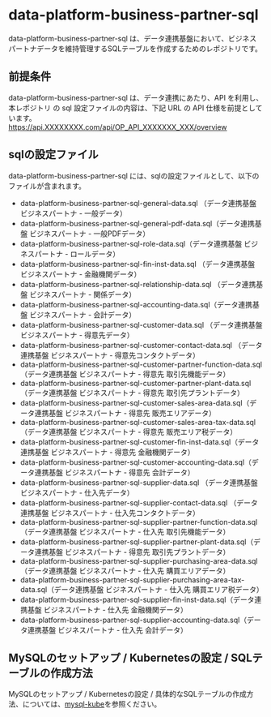 # data-platform-business-partner-sql 
data-platform-business-partner-sql は、データ連携基盤において、ビジネスパートナデータを維持管理するSQLテーブルを作成するためのレポジトリです。  

## 前提条件  
data-platform-business-partner-sql は、データ連携にあたり、API を利用し、本レポジトリ の sql 設定ファイルの内容は、下記 URL の API 仕様を前提としています。  
https://api.XXXXXXXX.com/api/OP_API_XXXXXXX_XXX/overview 

## sqlの設定ファイル  
data-platform-business-partner-sql には、sqlの設定ファイルとして、以下のファイルが含まれます。 

* data-platform-business-partner-sql-general-data.sql （データ連携基盤 ビジネスパートナ - 一般データ）
* data-platform-business-partner-sql-general-pdf-data.sql（データ連携基盤 ビジネスパートナ - 一般PDFデータ）
* data-platform-business-partner-sql-role-data.sql（データ連携基盤 ビジネスパートナ - ロールデータ）  
* data-platform-business-partner-sql-fin-inst-data.sql （データ連携基盤 ビジネスパートナ - 金融機関データ）
* data-platform-business-partner-sql-relationship-data.sql （データ連携基盤 ビジネスパートナ - 関係データ）
* data-platform-business-partner-sql-accounting-data.sql（データ連携基盤 ビジネスパートナ - 会計データ）   
* data-platform-business-partner-sql-customer-data.sql （データ連携基盤 ビジネスパートナ - 得意先データ）
* data-platform-business-partner-sql-customer-contact-data.sql （データ連携基盤 ビジネスパートナ - 得意先コンタクトデータ）
* data-platform-business-partner-sql-customer-partner-function-data.sql（データ連携基盤 ビジネスパートナ - 得意先 取引先機能データ）
* data-platform-business-partner-sql-customer-partner-plant-data.sql（データ連携基盤 ビジネスパートナ - 得意先 取引先プラントデータ）
* data-platform-business-partner-sql-customer-sales-area-data.sql（データ連携基盤 ビジネスパートナ - 得意先 販売エリアデータ）
* data-platform-business-partner-sql-customer-sales-area-tax-data.sql（データ連携基盤 ビジネスパートナ - 得意先 販売エリア税データ）
* data-platform-business-partner-sql-customer-fin-inst-data.sql（データ連携基盤 ビジネスパートナ - 得意先 金融機関データ）
* data-platform-business-partner-sql-customer-accounting-data.sql（データ連携基盤 ビジネスパートナ - 得意先 会計データ）   
* data-platform-business-partner-sql-supplier-data.sql （データ連携基盤 ビジネスパートナ - 仕入先データ）
* data-platform-business-partner-sql-supplier-contact-data.sql （データ連携基盤 ビジネスパートナ - 仕入先コンタクトデータ）
* data-platform-business-partner-sql-supplier-partner-function-data.sql （データ連携基盤 ビジネスパートナ - 仕入先 取引先機能データ）
* data-platform-business-partner-sql-supplier-partner-plant-data.sql（データ連携基盤 ビジネスパートナ - 得意先 取引先プラントデータ）
* data-platform-business-partner-sql-supplier-purchasing-area-data.sql（データ連携基盤 ビジネスパートナ - 仕入先 購買エリアデータ）
* data-platform-business-partner-sql-supplier-purchasing-area-tax-data.sql（データ連携基盤 ビジネスパートナ - 仕入先 購買エリア税データ）
* data-platform-business-partner-sql-supplier-fin-inst-data.sql（データ連携基盤 ビジネスパートナ - 仕入先 金融機関データ）
* data-platform-business-partner-sql-supplier-accounting-data.sql（データ連携基盤 ビジネスパートナ - 仕入先 会計データ）

## MySQLのセットアップ / Kubernetesの設定 / SQLテーブルの作成方法  
MySQLのセットアップ / Kubernetesの設定 / 具体的なSQLテーブルの作成方法、については、[mysql-kube](https://github.com/latonaio/mysql-kube)を参照ください。
